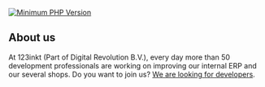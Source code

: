 [![Minimum PHP Version](https://img.shields.io/badge/php-%3E%3D%208.0-8892BF)](https://php.net/)

## About us

At 123inkt (Part of Digital Revolution B.V.), every day more than 50 development professionals are working on improving our internal ERP 
and our several shops. Do you want to join us? [We are looking for developers](https://www.werkenbij123inkt.nl/zoek-op-afdeling/it).
